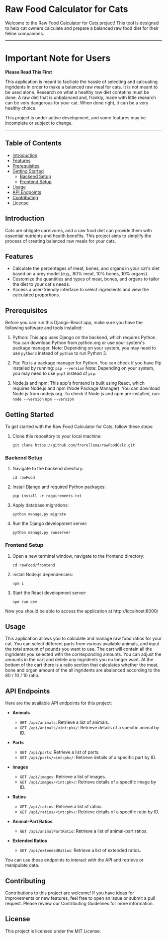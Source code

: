 # Raw Food Calculator for Cats

Welcome to the Raw Food Calculator for Cats project! This tool is designed to help cat owners calculate and prepare a balanced raw food diet for their feline companions.

---

# Important Note for Users

**Please Read This First**

This application is meant to faciliate the hassle of selecting and calcuating ingridents in order to make a balanced raw meal for cats. It is not meant to be used alone. Research on what a healthy raw diet contatins must be done.
A raw diet that is unbalanced and, frankly, made with little research can be very dangerous for your cat. When done right, it can be a very healthy choice.

This project is under active development, and some features may be incomplete or subject to change.

---

## Table of Contents
- [Introduction](#introduction)
- [Features](#features)
- [Prerequisites](#prerequisites)
- [Getting Started](#getting-started)
    - [Backend Setup](#backend-setup)
    - [Frontend Setup](#frontend-setup)
- [Usage](#usage)
- [API Endpoints](api-endpoints)
- [Contributing](#contributing)
- [License](#license)

## Introduction

Cats are obligate carnivores, and a raw food diet can provide them with essential nutrients and health benefits. This project aims to simplify the process of creating balanced raw meals for your cats.

## Features

- Calculate the percentages of meat, bones, and organs in your cat's diet based on a prey model (e.g., 80% meat, 10% bones, 10% organs).
- Customize the quantities and types of meat, bones, and organs to tailor the diet to your cat's needs.
- Access a user-friendly interface to select ingredients and view the calculated proportions.

## Prerequisites
Before you can run this Django-React app, make sure you have the following software and tools installed:

1. Python: This app uses Django on the backend, which requires Python. You can download Python from python.org or use your system's package manager.
   Note: Depending on your system, you may need to use `python3` instead of `python` to run Python 3.

2. Pip: Pip is a package manager for Python. You can check if you have Pip installed by running: `pip --version`
   Note: Depending on your system, you may need to use `pip3` instead of `pip`.

3. Node.js and npm: This app's frontend is built using React, which requires Node.js and npm (Node Package Manager). You can download Node.js from nodejs.org.
   To check if Node.js and npm are installed, run: `node --version` `npm --version`

## Getting Started

To get started with the Raw Food Calculator for Cats, follow these steps:

1. Clone this repository to your local machine:

   ```
   git clone https://github.com/frorellana/rawFoodCalc.git
   ```
### Backend Setup

1. Navigate to the backend directory:

   ```
   cd rawFood
   ```
2. Install Django and required Python packages:
    ```
    pip install -r requirements.txt
    ```
3. Apply database migrations:
   ```
   python manage.py migrate
   ```
5. Run the Django development server:
    ```
    python manage.py runserver
    ```
    
### Frontend Setup
1. Open a new terminal window, navigate to the frontend directory:
   ```
   cd rawFood/frontend
   ```
2. install Node.js dependencies:
   ```
   npm i
   ```
3. Start the React development server:
   ```
   npm run dev
   ```
Now you should be able to access the application at http://localhost:8000/


## Usage

This application allows you to calculate and manage raw food ratios for your cat. You can select different parts from vsrious available animals, and input the total amount of pounds you want to use. 
The cart will contain all the ingridents you selected with the corresponding amounts. You can adjust the amounts in the cart and delete any ingridents you no longer want. 
At the bottom of the cart there is a ratio section that calculates whether the  meat, bone and organ amount of the all ingridents are abalanced according to the 80 / 10 / 10 ratio. 


## API Endpoints

Here are the available API endpoints for this project:

- **Animals**
  - `GET /api/animals`: Retrieve a list of animals.
  - `GET /api/animals/<int:pk>/`: Retrieve details of a specific animal by ID.

- **Parts**
  - `GET /api/parts`: Retrieve a list of parts.
  - `GET /api/parts/<int:pk>/`: Retrieve details of a specific part by ID.

- **Images**
  - `GET /api/images`: Retrieve a list of images.
  - `GET /api/images/<int:pk>/`: Retrieve details of a specific image by ID.

- **Ratios**
  - `GET /api/ratios`: Retrieve a list of ratios.
  - `GET /api/ratios/<int:pk>/`: Retrieve details of a specific ratio by ID.

- **Animal-Part Ratios**
  - `GET /api/animalPartRatio`: Retrieve a list of animal-part ratios.

- **Extended Ratios**
  - `GET /api/extendedRatios`: Retrieve a list of extended ratios.

You can use these endpoints to interact with the API and retrieve or manipulate data.


## Contributing
Contributions to this project are welcome! If you have ideas for improvements or new features, feel free to open an issue or submit a pull request. Please review our Contributing Guidelines for more information.


## License
This project is licensed under the MIT License.

